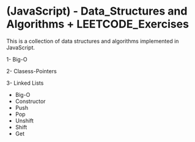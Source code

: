 ﻿# (JavaScript) - Data_Structures and Algorithms + LEETCODE_Exercises
This is a collection of data structures and algorithms implemented in JavaScript.
 
1- Big-O

2- Clasess-Pointers 

3- Linked Lists
   * Big-O
   * Constructor
   * Push
   * Pop
   * Unshift
   * Shift
   * Get
